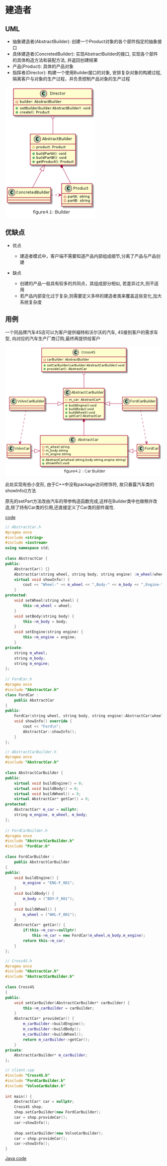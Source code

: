 # 建造者

## UML

* 抽象建造者(AbstractBuilder): 创建一个Product对象的各个部件指定的抽象接口
* 具体建造者(ConcretedBuilder): 实现AbstractBuilder的接口, 实现各个部件的具体构造方法和装配方法, 并返回创建结果
* 产品(Product): 具体的产品对象
* 指挥者(Director): 构建一个使用Builder接口的对象, 安排复杂对象的构建过程, 隔离客户与对象的生产过程，并负责控制产品对象的生产过程

![figure4.1_builder](img/figure4.1_builder.png)

## 优缺点

* 优点
  * 建造者模式中，客户端不需要知道产品内部组成细节,分离了产品与产品创建 

* 缺点
  * 创建的产品一般具有较多的共同点，其组成部分相似, 若差异过大,则不适用
  * 若产品内部变化过于复杂,则需要定义多样的建造者类来覆盖这些变化,加大系统复杂度

## 用例
一个同品牌汽车4S店可以为客户提供福特和沃尔沃的汽车, 4S接到客户的需求车型, 向对应的汽车生产厂商订购,最终再提供给客户

![figure4.2_carbuilder](img/figure4.2_carbuilder.png)

此处实现有些小变形, 由于C++中没有package访问修饰符, 故只暴露汽车类的showInfo()方法

原先的setPart方法改由汽车的带参构造函数完成,这样在Builder类中也做稍许改造,除了持有Car类的引用,还直接定义了Car类的部件属性.

[code](../code/04_Builder)

```c++
// AbstractCar.h
#pragma once
#include <string>
#include <iostream>
using namespace std;

class AbstractCar {
public:
	AbstractCar() {}
	AbstractCar(string wheel, string body, string engine) :m_wheel(wheel), m_body(body), m_engine(engine) {}
	virtual void showInfo() {
		cout << "Wheel-" << m_wheel << ",Body-" << m_body << ",Engine-" << m_engine << endl;
	}
protected:
	void setWheel(string wheel) {
		this->m_wheel = wheel;
	}
	void setBody(string body) {
		this->m_body = body;
	}
	void setEngine(string engine) {
		this->m_engine = engine;
	}
private:
	string m_wheel;
	string m_body;
	string m_engine;
};

// FordCar.h
#pragma once
#include "AbstractCar.h"
class FordCar :
	public AbstractCar
{
public:
	FordCar(string wheel, string body, string engine):AbstractCar(wheel,body,engine) {}
	void showInfo() override {
		cout << "Ford\n";
		AbstractCar::showInfo();
	}
};
```

```c++
// AbstractCarBuilder.h
#pragma once
#include "AbstractCar.h"

class AbstractCarBuilder {
public:
	virtual void buildEngine() = 0;
	virtual void buildBody() = 0;
	virtual void buildWheel() = 0;
	virtual AbstractCar* getCar() = 0;
protected:
	AbstractCar* m_car = nullptr;
	string m_engine, m_wheel, m_body;
};

// FordCarBuilder.h
#pragma once
#include "AbstractCarBuilder.h"
#include "FordCar.h"

class FordCarBuilder :
	public AbstractCarBuilder
{
public:
	void buildEngine() {
		m_engine = "ENG-F_001";
	}
	void buildBody() {
		m_body = ("BOY-F_001");
	}
	void buildWheel() {
		m_wheel = ("WHL-F_001");
	}
	AbstractCar* getCar() {
		if(this->m_car==nullptr)
			this->m_car = new FordCar(m_wheel,m_body,m_engine);
		return this->m_car;
	}
};
```

```c++
// Cross4S.h
#pragma once
#include "AbstractCar.h"
#include "AbstractCarBuilder.h"

class Cross4S
{
public:
	void setCarBuilder(AbstractCarBuilder* carBuilder) {
		this->m_carBuilder = carBuilder;
	}
	AbstractCar* provideCar() {
		m_carBuilder->buildEngine();
		m_carBuilder->buildBody();
		m_carBuilder->buildWheel();
		return m_carBuilder->getCar();
	}
private:
	AbstractCarBuilder* m_carBuilder;
};
```

```c++
// client.cpp
#include "Cross4S.h"
#include "FordCarBuilder.h"
#include "VolvoCarBulder.h"

int main() {
	AbstractCar* car = nullptr;
	Cross4S shop;
	shop.setCarBuilder(new FordCarBuilder);
	car = shop.provideCar();
	car->showInfo();

	shop.setCarBuilder(new VolvoCarBuilder);
	car = shop.provideCar();
	car->showInfo();
}
```

[Java code](../code/Javacode/src/main/java/com/openthinks/samples/pattern4j/builder)